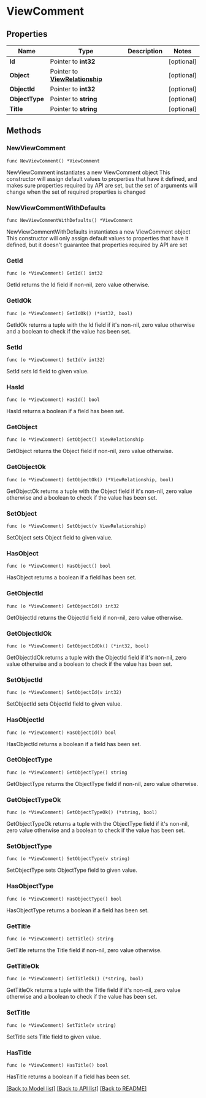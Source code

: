 # ViewComment

## Properties

Name | Type | Description | Notes
------------ | ------------- | ------------- | -------------
**Id** | Pointer to **int32** |  | [optional] 
**Object** | Pointer to [**ViewRelationship**](ViewRelationship.md) |  | [optional] 
**ObjectId** | Pointer to **int32** |  | [optional] 
**ObjectType** | Pointer to **string** |  | [optional] 
**Title** | Pointer to **string** |  | [optional] 

## Methods

### NewViewComment

`func NewViewComment() *ViewComment`

NewViewComment instantiates a new ViewComment object
This constructor will assign default values to properties that have it defined,
and makes sure properties required by API are set, but the set of arguments
will change when the set of required properties is changed

### NewViewCommentWithDefaults

`func NewViewCommentWithDefaults() *ViewComment`

NewViewCommentWithDefaults instantiates a new ViewComment object
This constructor will only assign default values to properties that have it defined,
but it doesn't guarantee that properties required by API are set

### GetId

`func (o *ViewComment) GetId() int32`

GetId returns the Id field if non-nil, zero value otherwise.

### GetIdOk

`func (o *ViewComment) GetIdOk() (*int32, bool)`

GetIdOk returns a tuple with the Id field if it's non-nil, zero value otherwise
and a boolean to check if the value has been set.

### SetId

`func (o *ViewComment) SetId(v int32)`

SetId sets Id field to given value.

### HasId

`func (o *ViewComment) HasId() bool`

HasId returns a boolean if a field has been set.

### GetObject

`func (o *ViewComment) GetObject() ViewRelationship`

GetObject returns the Object field if non-nil, zero value otherwise.

### GetObjectOk

`func (o *ViewComment) GetObjectOk() (*ViewRelationship, bool)`

GetObjectOk returns a tuple with the Object field if it's non-nil, zero value otherwise
and a boolean to check if the value has been set.

### SetObject

`func (o *ViewComment) SetObject(v ViewRelationship)`

SetObject sets Object field to given value.

### HasObject

`func (o *ViewComment) HasObject() bool`

HasObject returns a boolean if a field has been set.

### GetObjectId

`func (o *ViewComment) GetObjectId() int32`

GetObjectId returns the ObjectId field if non-nil, zero value otherwise.

### GetObjectIdOk

`func (o *ViewComment) GetObjectIdOk() (*int32, bool)`

GetObjectIdOk returns a tuple with the ObjectId field if it's non-nil, zero value otherwise
and a boolean to check if the value has been set.

### SetObjectId

`func (o *ViewComment) SetObjectId(v int32)`

SetObjectId sets ObjectId field to given value.

### HasObjectId

`func (o *ViewComment) HasObjectId() bool`

HasObjectId returns a boolean if a field has been set.

### GetObjectType

`func (o *ViewComment) GetObjectType() string`

GetObjectType returns the ObjectType field if non-nil, zero value otherwise.

### GetObjectTypeOk

`func (o *ViewComment) GetObjectTypeOk() (*string, bool)`

GetObjectTypeOk returns a tuple with the ObjectType field if it's non-nil, zero value otherwise
and a boolean to check if the value has been set.

### SetObjectType

`func (o *ViewComment) SetObjectType(v string)`

SetObjectType sets ObjectType field to given value.

### HasObjectType

`func (o *ViewComment) HasObjectType() bool`

HasObjectType returns a boolean if a field has been set.

### GetTitle

`func (o *ViewComment) GetTitle() string`

GetTitle returns the Title field if non-nil, zero value otherwise.

### GetTitleOk

`func (o *ViewComment) GetTitleOk() (*string, bool)`

GetTitleOk returns a tuple with the Title field if it's non-nil, zero value otherwise
and a boolean to check if the value has been set.

### SetTitle

`func (o *ViewComment) SetTitle(v string)`

SetTitle sets Title field to given value.

### HasTitle

`func (o *ViewComment) HasTitle() bool`

HasTitle returns a boolean if a field has been set.


[[Back to Model list]](../README.md#documentation-for-models) [[Back to API list]](../README.md#documentation-for-api-endpoints) [[Back to README]](../README.md)


